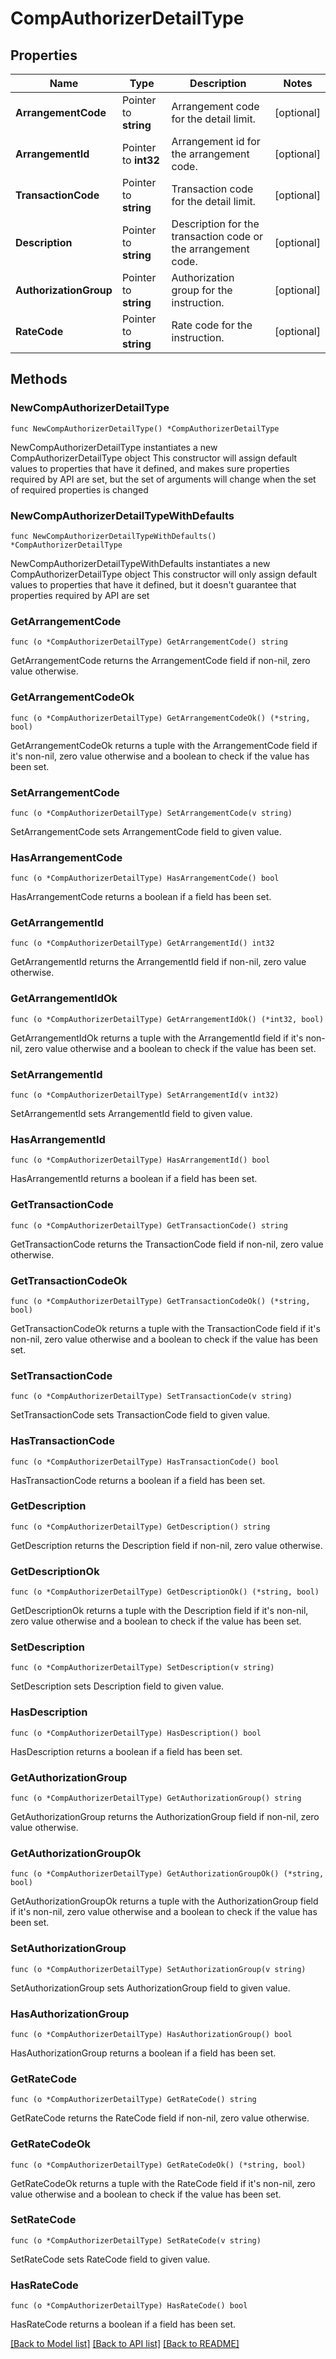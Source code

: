 # CompAuthorizerDetailType

## Properties

Name | Type | Description | Notes
------------ | ------------- | ------------- | -------------
**ArrangementCode** | Pointer to **string** | Arrangement code for the detail limit. | [optional] 
**ArrangementId** | Pointer to **int32** | Arrangement id for the arrangement code. | [optional] 
**TransactionCode** | Pointer to **string** | Transaction code for the detail limit. | [optional] 
**Description** | Pointer to **string** | Description for the transaction code or the arrangement code. | [optional] 
**AuthorizationGroup** | Pointer to **string** | Authorization group for the instruction. | [optional] 
**RateCode** | Pointer to **string** | Rate code for the instruction. | [optional] 

## Methods

### NewCompAuthorizerDetailType

`func NewCompAuthorizerDetailType() *CompAuthorizerDetailType`

NewCompAuthorizerDetailType instantiates a new CompAuthorizerDetailType object
This constructor will assign default values to properties that have it defined,
and makes sure properties required by API are set, but the set of arguments
will change when the set of required properties is changed

### NewCompAuthorizerDetailTypeWithDefaults

`func NewCompAuthorizerDetailTypeWithDefaults() *CompAuthorizerDetailType`

NewCompAuthorizerDetailTypeWithDefaults instantiates a new CompAuthorizerDetailType object
This constructor will only assign default values to properties that have it defined,
but it doesn't guarantee that properties required by API are set

### GetArrangementCode

`func (o *CompAuthorizerDetailType) GetArrangementCode() string`

GetArrangementCode returns the ArrangementCode field if non-nil, zero value otherwise.

### GetArrangementCodeOk

`func (o *CompAuthorizerDetailType) GetArrangementCodeOk() (*string, bool)`

GetArrangementCodeOk returns a tuple with the ArrangementCode field if it's non-nil, zero value otherwise
and a boolean to check if the value has been set.

### SetArrangementCode

`func (o *CompAuthorizerDetailType) SetArrangementCode(v string)`

SetArrangementCode sets ArrangementCode field to given value.

### HasArrangementCode

`func (o *CompAuthorizerDetailType) HasArrangementCode() bool`

HasArrangementCode returns a boolean if a field has been set.

### GetArrangementId

`func (o *CompAuthorizerDetailType) GetArrangementId() int32`

GetArrangementId returns the ArrangementId field if non-nil, zero value otherwise.

### GetArrangementIdOk

`func (o *CompAuthorizerDetailType) GetArrangementIdOk() (*int32, bool)`

GetArrangementIdOk returns a tuple with the ArrangementId field if it's non-nil, zero value otherwise
and a boolean to check if the value has been set.

### SetArrangementId

`func (o *CompAuthorizerDetailType) SetArrangementId(v int32)`

SetArrangementId sets ArrangementId field to given value.

### HasArrangementId

`func (o *CompAuthorizerDetailType) HasArrangementId() bool`

HasArrangementId returns a boolean if a field has been set.

### GetTransactionCode

`func (o *CompAuthorizerDetailType) GetTransactionCode() string`

GetTransactionCode returns the TransactionCode field if non-nil, zero value otherwise.

### GetTransactionCodeOk

`func (o *CompAuthorizerDetailType) GetTransactionCodeOk() (*string, bool)`

GetTransactionCodeOk returns a tuple with the TransactionCode field if it's non-nil, zero value otherwise
and a boolean to check if the value has been set.

### SetTransactionCode

`func (o *CompAuthorizerDetailType) SetTransactionCode(v string)`

SetTransactionCode sets TransactionCode field to given value.

### HasTransactionCode

`func (o *CompAuthorizerDetailType) HasTransactionCode() bool`

HasTransactionCode returns a boolean if a field has been set.

### GetDescription

`func (o *CompAuthorizerDetailType) GetDescription() string`

GetDescription returns the Description field if non-nil, zero value otherwise.

### GetDescriptionOk

`func (o *CompAuthorizerDetailType) GetDescriptionOk() (*string, bool)`

GetDescriptionOk returns a tuple with the Description field if it's non-nil, zero value otherwise
and a boolean to check if the value has been set.

### SetDescription

`func (o *CompAuthorizerDetailType) SetDescription(v string)`

SetDescription sets Description field to given value.

### HasDescription

`func (o *CompAuthorizerDetailType) HasDescription() bool`

HasDescription returns a boolean if a field has been set.

### GetAuthorizationGroup

`func (o *CompAuthorizerDetailType) GetAuthorizationGroup() string`

GetAuthorizationGroup returns the AuthorizationGroup field if non-nil, zero value otherwise.

### GetAuthorizationGroupOk

`func (o *CompAuthorizerDetailType) GetAuthorizationGroupOk() (*string, bool)`

GetAuthorizationGroupOk returns a tuple with the AuthorizationGroup field if it's non-nil, zero value otherwise
and a boolean to check if the value has been set.

### SetAuthorizationGroup

`func (o *CompAuthorizerDetailType) SetAuthorizationGroup(v string)`

SetAuthorizationGroup sets AuthorizationGroup field to given value.

### HasAuthorizationGroup

`func (o *CompAuthorizerDetailType) HasAuthorizationGroup() bool`

HasAuthorizationGroup returns a boolean if a field has been set.

### GetRateCode

`func (o *CompAuthorizerDetailType) GetRateCode() string`

GetRateCode returns the RateCode field if non-nil, zero value otherwise.

### GetRateCodeOk

`func (o *CompAuthorizerDetailType) GetRateCodeOk() (*string, bool)`

GetRateCodeOk returns a tuple with the RateCode field if it's non-nil, zero value otherwise
and a boolean to check if the value has been set.

### SetRateCode

`func (o *CompAuthorizerDetailType) SetRateCode(v string)`

SetRateCode sets RateCode field to given value.

### HasRateCode

`func (o *CompAuthorizerDetailType) HasRateCode() bool`

HasRateCode returns a boolean if a field has been set.


[[Back to Model list]](../README.md#documentation-for-models) [[Back to API list]](../README.md#documentation-for-api-endpoints) [[Back to README]](../README.md)


